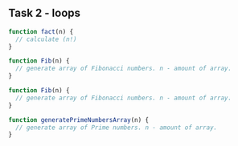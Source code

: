 ## Task 2 - loops

```javascript
function fact(n) {
  // calculate (n!)
}
```

```javascript
function Fib(n) {
  // generate array of Fibonacci numbers. n - amount of array.
}
```

```javascript
function Fib(n) {
  // generate array of Fibonacci numbers. n - amount of array.
}
```

```javascript
function generatePrimeNumbersArray(n) {
  // generate array of Prime numbers. n - amount of array.
}
```
